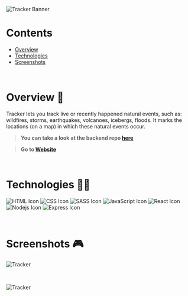 ![Tracker Banner](https://i.ibb.co/Fm7xSZ9/tracker-banner.png)

# Contents

- [Overview](#overview-)
- [Technologies](#technologies-)
- [Screenshots](#screenshots-)

<br />

# Overview 👋

Tracker lets you track live or recently happened natural events, such as: wildfires, storms, earthquakes, volcanoes, icebergs, floods.
It marks the locations (on a map) in which these natural events occur.

> **You can take a look at the backend repo [here](https://github.com/gilgg/tracker-backend)**

> **Go to [Website](https://tracker-c8f39.web.app/)**

<br />

# Technologies 👨‍💻

![HTML Icon](https://i.ibb.co/9tyHGr7/html-logo.png, "HTML")
![CSS Icon](https://i.ibb.co/b3QNSgX/css-logo.png, "CSS")
![SASS Icon](https://i.ibb.co/2M5yfGb/sass-logo.png, "SASS")
![JavaScript Icon](https://i.ibb.co/L5RS8g1/Group-11.png, "JavaScript")
![React Icon](https://i.ibb.co/BBFKyz9/Group-9.png, "React")
![Nodejs Icon](https://i.ibb.co/1KjfZ9L/Group-8.png, "Nodejs")
![Express Icon](https://i.ibb.co/4J71gTL/express-logo.png, "Express")

<br />

# Screenshots 🎮

![Tracker](https://i.ibb.co/Jjxjtcn/tracker-1.png)

<br />

![Tracker](https://i.ibb.co/JRMt99K/tracker-2.png)

